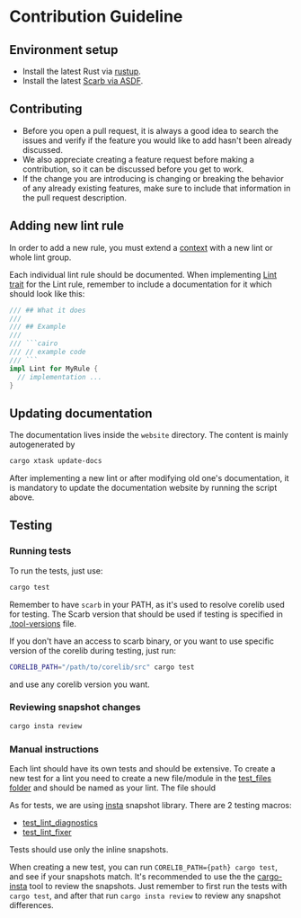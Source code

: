 # Contribution Guideline


## Environment setup

- Install the latest Rust via [rustup](https://doc.rust-lang.org/cargo/getting-started/installation.html).
- Install the latest [Scarb via ASDF](https://docs.swmansion.com/scarb/download.html#install-via-asdf).

## Contributing

- Before you open a pull request, it is always a good idea to search the issues and verify if the feature you would like
to add hasn't been already discussed.
- We also appreciate creating a feature request before making a contribution, so it can be discussed before you get to
work.
- If the change you are introducing is changing or breaking the behavior of any already existing features, make sure to
include that information in the pull request description.

## Adding new lint rule

In order to add a new rule, you must extend a [context](crates/cairo-lint-core/src/context.rs) with a new lint or whole lint group.

Each individual lint rule should be documented. When implementing [Lint trait](crates/cairo-lint-core/src/context.rs#L118) for the Lint rule, remember to include a documentation for it which should look like this:

```rust
/// ## What it does
///
/// ## Example
/// 
/// ```cairo
/// // example code
/// ```
impl Lint for MyRule {
  // implementation ...
}
```

## Updating documentation

The documentation lives inside the `website` directory. The content is mainly autogenerated by 
```bash
cargo xtask update-docs
```
After implementing a new lint or after modifying old one's documentation, it is mandatory to update the documentation website by running the script above.

## Testing

### Running tests

To run the tests, just use:

```sh
cargo test
```

Remember to have `scarb` in your PATH, as it's used to resolve corelib used for testing. The Scarb version that should be used if testing is specified in [.tool-versions](.tool-versions) file.

If you don't have an access to scarb binary, or you want to use specific version of the corelib during testing, just run:

```sh
CORELIB_PATH="/path/to/corelib/src" cargo test
```

and use any corelib version you want.

### Reviewing snapshot changes

```sh
cargo insta review
```

### Manual instructions

Each lint should have its own tests and should be extensive. To create a new test for a lint you need to create a new file/module
in the [test_files folder](./crates/cairo-lint-core/tests) and should be named as your lint. The file should

As for tests, we are using [insta](https://insta.rs/) snapshot library. 
There are 2 testing macros:
- [test_lint_diagnostics](crates/cairo-lint-core/tests/helpers/mod.rs)
- [test_lint_fixer](crates/cairo-lint-core/tests/helpers/mod.rs)

Tests should use only the inline snapshots.


When creating a new test, you can run `CORELIB_PATH={path} cargo test`, and see if your snapshots match. It's recommended to use the the [cargo-insta](https://crates.io/crates/cargo-insta) tool to review the snapshots. Just remember to first run the tests with `cargo test`, and after that run `cargo insta review` to review any snapshot differences.
